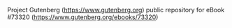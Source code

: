 Project Gutenberg (https://www.gutenberg.org) public repository for
eBook #73320 (https://www.gutenberg.org/ebooks/73320)
